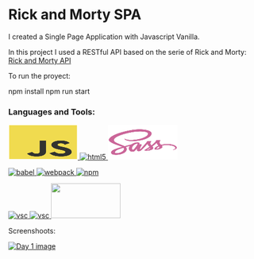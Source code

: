 # Rick and Morty SPA
 
I created a Single Page Application with Javascript Vanilla.

In this project I used a RESTful API based on the serie of Rick and Morty: 
[Rick and Morty API](https://rickandmortyapi.com/)
 
To run the proyect:

npm install
npm run start

<h3 align="left">Languages and Tools:</h3>

<a href="https://developer.mozilla.org/en-US/docs/Web/JavaScript" target="_blank"> <img src="https://raw.githubusercontent.com/devicons/devicon/master/icons/javascript/javascript-original.svg" alt="javascript" width="140" height="70"/> </a> 
<a href="https://www.w3.org/html/" target="_blank"> <img src="https://www.vectorlogo.zone/logos/w3_html5/w3_html5-ar21.svg" alt="html5" width="140" height="70"/> </a>   <a href="https://sass-lang.com" target="_blank"> <img src="https://raw.githubusercontent.com/devicons/devicon/master/icons/sass/sass-original.svg" alt="sass" width="140" height="70"/> </a> 

<a href="https://git-scm.com/" target="_blank"> <img src="https://www.vectorlogo.zone/logos/babeljs/babeljs-ar21.svg" alt="babel" width="140" height="70"/> </a> 
<a href="https://git-scm.com/" target="_blank"> <img src="https://www.vectorlogo.zone/logos/js_webpack/js_webpack-ar21.svg" alt="webpack" width="140" height="70"/> </a> 
<a href="https://git-scm.com/" target="_blank"> <img src="https://www.vectorlogo.zone/logos/npmjs/npmjs-ar21.svg" alt="npm" width="140" height="70"/> </a> 


<p align="left">
<a href="https://git-scm.com/" target="_blank"> <img src="https://www.vectorlogo.zone/logos/visualstudio_code/visualstudio_code-ar21.svg" alt="vsc" width="140" height="70"/> </a> 
<a href="https://git-scm.com/" target="_blank"> <img src="https://www.vectorlogo.zone/logos/git-scm/git-scm-ar21.svg" alt="vsc" width="140" height="70"/> </a> 
<a href="https://git-scm.com/" target="_blank"> <img src="https://www.vectorlogo.zone/logos/getpostman/getpostman-ar21.svg" width="140" height="70"/> </a> 
</p>

Screenshoots:

[![Day 1 image](src/images/web-white.png)](https://rickandmorty-spa.netlify.app/)